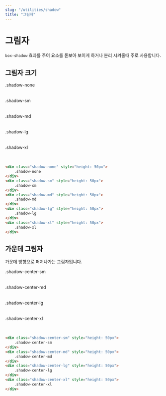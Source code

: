 ```yaml
---
slug: "/utilities/shadow"
title: "그림자"
---
```


# 그림자
`box-shadow` 효과를 주어 요소를 돋보아 보이게 하거나 분리 시켜줄때 주로 사용합니다.

## 그림자 크기
<div class="card">
<div class="card-body">
<div class="shadow-none m-b-3" style="height: 50px">
	.shadow-none
</div>
<div class="shadow-sm m-b-3" style="height: 50px">
	.shadow-sm
</div>
<div class="shadow-md m-b-3" style="height: 50px">
	.shadow-md
</div>
<div class="shadow-lg m-b-3" style="height: 50px">
	.shadow-lg
</div>
<div class="shadow-xl m-b-3" style="height: 50px">
	.shadow-xl
</div>

```html
<div class="shadow-none" style="height: 50px">
	.shadow-none
</div>
<div class="shadow-sm" style="height: 50px">
	.shadow-sm
</div>
<div class="shadow-md" style="height: 50px">
	.shadow-md
</div>
<div class="shadow-lg" style="height: 50px">
	.shadow-lg
</div>
<div class="shadow-xl" style="height: 50px">
	.shadow-xl
</div>
```
</div>
</div>


## 가운데 그림자
가운데 방향으로 퍼져나가는 그림자입니다. 

<div class="card">
<div class="card-body">
<div class="shadow-center-sm m-b-3" style="height: 50px">
	.shadow-center-sm
</div>
<div class="shadow-center-md m-b-3" style="height: 50px">
	.shadow-center-md
</div>
<div class="shadow-center-lg m-b-3" style="height: 50px">
	.shadow-center-lg
</div>
<div class="shadow-center-xl m-b-3" style="height: 50px">
	.shadow-center-xl
</div>

```html
<div class="shadow-center-sm" style="height: 50px">
	.shadow-center-sm
</div>
<div class="shadow-center-md" style="height: 50px">
	.shadow-center-md
</div>
<div class="shadow-center-lg" style="height: 50px">
	.shadow-center-lg
</div>
<div class="shadow-center-xl" style="height: 50px">
	.shadow-center-xl
</div>
```
</div>
</div>